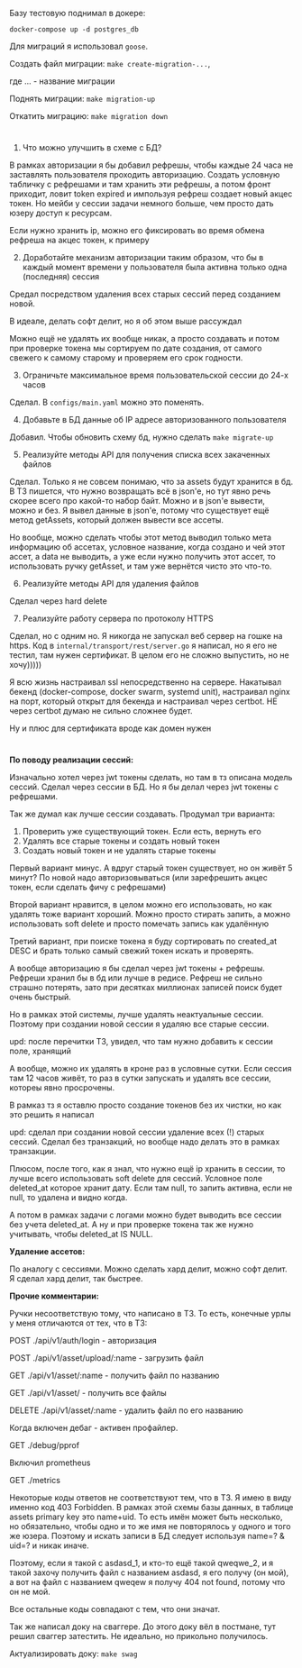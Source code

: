 Базу тестовую поднимал в докере:

`docker-compose up -d postgres_db`

Для миграций я использовал `goose`.

Создать файл миграции:
`make create-migration-...`,

где ... - название миграции

Поднять миграции:
`make migration-up`

Откатить миграцию:
`make migration down`

#

1. Что можно улучшить в схеме с БД?

В рамках авторизации я бы добавил рефрешы, чтобы каждые 24 часа не заставлять пользователя проходить авторизацию. Создать условную табличку с рефрешами и там хранить эти рефрешы, а потом фронт приходит, ловит token expired и импользуя рефреш создает новый акцес токен. Но мейби у сессии задачи немного больше, чем просто дать юзеру доступ к ресурсам.

Если нужно хранить ip, можно его фиксировать во время обмена рефреша на акцес токен, к примеру

2. Доработайте механизм авторизации таким образом, что бы в каждый момент времени у пользователя была активна только одна (последняя) сессия

Средал посредством удаления всех старых сессий перед созданием новой.

В идеале, делать софт делит, но я об этом выше рассуждал

Можно ещё не удалять их вообще никак, а просто создавать и потом при проверке токена мы сортируем по дате создания, от самого свежего к самому старому и проверяем его срок годности.

3. Ограничьте максимальное время пользовательской сессии до 24-х часов

Сделал. В `configs/main.yaml` можно это поменять.

4. Добавьте в БД данные об IP адресе авторизованного пользователя

Добавил. Чтобы обновить схему бд, нужно сделать `make migrate-up`

5. Реализуйте методы API для получения списка всех закаченных файлов

Сделал. Только я не совсем понимаю, что за assets будут хранится в бд. В ТЗ пишется, что нужно возвращать всё в json'e, но тут явно речь скорее всего про какой-то набор байт. Можно и в json'e вывести, можно и без. Я вывел данные в json'e, потому что существует ещё метод getAssets, который должен вывести все ассеты.

Но вообще, можно сделать чтобы этот метод выводил только мета информацию об ассетах, условное название, когда создано и чей этот ассет, а data не выводить, а уже если нужно получить этот ассет, то использовать ручку getAsset, и там уже вернётся чисто это что-то.

6. Реализуйте методы API для удаления файлов

Сделал через hard delete

7. Реализуйте работу сервера по протоколу HTTPS

Сделал, но с одним но. Я никогда не запускал веб сервер на гошке на https. Код в `internal/transport/rest/server.go` я написал, но я его не тестил, там нужен сертификат. В целом его не сложно выпустить, но не хочу)))))

Я всю жизнь настраивал ssl непосредственно на сервере. Накатывал бекенд (docker-compose, docker swarm, systemd unit), настраивал nginx на порт, который открыт для бекенда и настраивал через certbot. НЕ через certbot думаю не сильно сложнее будет.

Ну и плюс для сертификата вроде как домен нужен

#

**По поводу реализации сессий:**

Изначально хотел через jwt токены сделать, но там в тз описана модель сессий. Сделал через сессии в БД. Но я бы делал через jwt токены с рефрешами.

Так же думал как лучше сессии создавать. Продумал три варианта:
1. Проверить уже существующий токен. Если есть, вернуть его
2. Удалять все старые токены и создать новый токен
3. Создать новый токен и не удалять старые токены

Первый вариант минус. А вдруг старый токен существует, но он живёт 5 минут? По новой надо авторизовываться (или зарефрешить акцес токен, если сделать фичу с рефрешами)

Второй вариант нравится, в целом можно его использовать, но как удалять тоже вариант хороший. Можно просто стирать запить, а можно использовать soft delete и просто помечать запись как удалённую

Третий вариант, при поиске токена я буду сортировать по created_at DESC и брать только самый свежий токен искать и проверять.

А вообще авторизацию я бы сделал через jwt токены + рефрешы. Рефреши хранил бы в бд или лучше в редисе. Рефреш не сильно страшно потерять, зато при десятках миллионах записей поиск будет очень быстрый.

Но в рамках этой системы, лучше удалять неактуальные сессии. Поэтому при создании новой сессии я удаляю все старые сессии.

upd: после перечитки ТЗ, увидел, что там нужно добавить к сессии поле, хранящий 

А вообще, можно их удалять в кроне раз в условные сутки. Если сессия там 12 часов живёт, то раз в сутки запускать и удалять все сессии, котореы явно просрочены.

В рамказ тз я оставлю просто создание токенов без их чистки, но как это решить я написал

upd: сделал при создании новой сессии удаление всех (!) старых сессий. Сделал без транзакций, но вообще надо делать это в рамках транзакции.

Плюсом, после того, как я знал, что нужно ещё ip хранить в сессии, то лучше всего использовать soft delete для сессий. Условное поле deleted_at которое хранит дату. Если там null, то запить активна, если не null, то удалена и видно когда.

А потом в рамках задачи с логами можно будет выводить все сессии без учета deleted_at. А ну и при проверке токена так же нужно учитывать, чтобы deleted_at IS NULL.


**Удаление ассетов:**

По аналогу с сессиями. Можно сделать хард делит, можно софт делит. Я сделал хард делит, так быстрее.


**Прочие комментарии:**

Ручки несоответствую тому, что написано в ТЗ. То есть, конечные урлы у меня отличаются от тех, что в ТЗ:

POST ./api/v1/auth/login - авторизация

POST ./api/v1/asset/upload/:name - загрузить файл

GET ./api/v1/asset/:name - получить файл по названию

GET ./api/v1/asset/ - получить все файлы

DELETE ./api/v1/asset/:name - удалить файл по его названию

Когда включен дебаг - активен профайлер.

GET ./debug/pprof

Включил prometheus

GET ./metrics

Некоторые коды ответов не соответствуют тем, что в ТЗ. Я имею в виду именно код 403 Forbidden. В рамках этой схемы базы данных, в таблице assets primary key это name+uid. То есть имён может быть несколько, но обязательно, чтобы одно и то же имя не повторялось у одного и того же юзера. Поэтому и искать записи в БД следует используя name=? & uid=? и никак иначе. 

Поэтому, если я такой с asdasd_1, и кто-то ещё такой qweqwe_2, и я такой захочу получить файл с названием asdasd, я его получу (он мой), а вот на файл с названием qweqew я получу 404 not found, потому что он не мой.

Все остальные коды совпадают с тем, что они значат.

Так же написал доку на сваггере. До этого доку вёл в постмане, тут решил сваггер затестить. Не идеально, но прикольно получилось.

Актуализировать доку: `make swag`